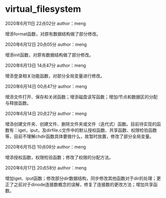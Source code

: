 # virtual_filesystem

2020年6月11日 22点02分 author：meng

增添format函数，对原有数据结构做了部分修改。

2020年6月12日 20点05分 author：meng

增添init函数，对原有数据结构做了部分修改。

2020年6月13日 14点47分 author：meng

增添登录相关功能函数，对部分全局变量进行修改。

2020年6月14日 00点47分 author：meng

增添文件打开、保存和关闭函数；增添磁盘读写函数；增加i节点和数据区的分配与释放函数。

2020年6月14日 20点27分 author：meng

增添创建文件夹、创建文件、删除文件夹或文件（迭代式）函数。目前待实现的函数有：iget，iput，及dirfile.c文件中的默认授权函数、共享函数、权限检验函数等，目前不理解chdir函数具体要做什么，故暂时放置，修改了部分全局变量。

2020年6月15日 10点08分 author：meng

增添授权函数，权限检验函数；修改了权限的分配方法。

2020年6月17日 20点58分 author：meng

增加iget、iput函数；修改部分dir数据结构，同步修改其他函数对于dir的处理；更正了之前对于dinode连接数概念的误解，修复了连接数的更改方法；增加共享函数。